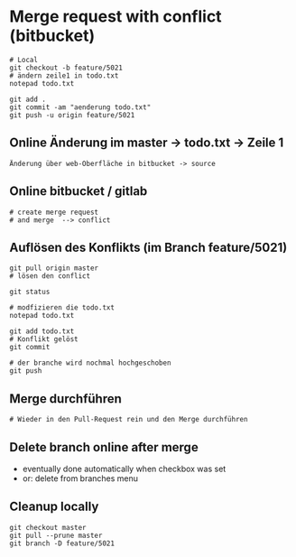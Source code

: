 # Merge request with conflict (bitbucket) 
  
```  
# Local 
git checkout -b feature/5021
# ändern zeile1 in todo.txt 
notepad todo.txt 

git add .
git commit -am "aenderung todo.txt"
git push -u origin feature/5021
```

## Online Änderung im master -> todo.txt -> Zeile 1

```
Änderung über web-Oberfläche in bitbucket -> source 
```
  
## Online bitbucket / gitlab 
 
```
# create merge request 
# and merge  --> conflict 
```

## Auflösen des Konflikts (im Branch feature/5021) 

```
git pull origin master 
# lösen den conflict 

git status 

# modfizieren die todo.txt 
notepad todo.txt 

git add todo.txt 
# Konflikt gelöst 
git commit 

# der branche wird nochmal hochgeschoben 
git push 

```

## Merge durchführen 

```
# Wieder in den Pull-Request rein und den Merge durchführen 

```



## Delete branch online after merge 

  * eventually done automatically when checkbox was set
  * or: delete from branches menu 

## Cleanup locally 

```
git checkout master
git pull --prune master 
git branch -D feature/5021
```

